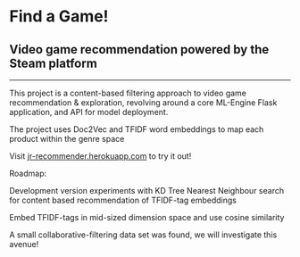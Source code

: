 # Find a Game!
## Video game recommendation powered by the Steam platform
---

This project is a content-based filtering approach to video game recommendation & exploration, revolving around a core ML-Engine Flask application, and API for model deployment.

The project uses Doc2Vec and TFIDF word embeddings to map each product within the genre space

Visit [jr-recommender.herokuapp.com](https://jr-recommender.herokuapp.com) to try it out!

Roadmap:

Development version experiments with KD Tree Nearest Neighbour search for content based recommendation of TFIDF-tag embeddings

Embed TFIDF-tags in mid-sized dimension space and use cosine similarity

A small collaborative-filtering data set was found, we will investigate this avenue!
